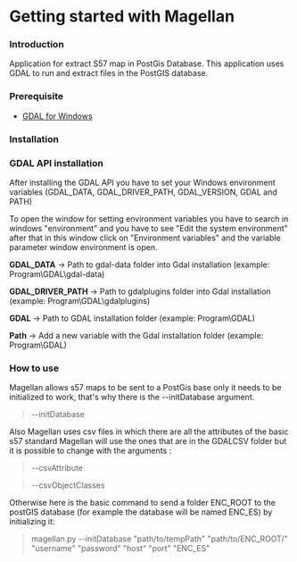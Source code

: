 # Getting started with Magellan

### Introduction

Application for extract S57 map in PostGis Database. This application uses GDAL to run and extract files in the PostGIS database.

### Prerequisite


* <a href="http://www.gisinternals.com/release.php">GDAL for Windows</a>

### Installation

### GDAL API installation

After installing the GDAL API you have to set your Windows environment variables (GDAL_DATA, GDAL_DRIVER_PATH, GDAL_VERSION, GDAL and PATH)

To open the window for setting environment variables you have to search in windows "environment" and you have to see "Edit the system environment" after that in this window click on "Environment variables" and the variable parameter window environment is open.

**GDAL_DATA** &rarr; Path to gdal-data folder into Gdal installation (example: Program\GDAL\gdal-data)

**GDAL_DRIVER_PATH** &rarr; Path to gdalplugins folder into Gdal installation (example: Program\GDAL\gdalplugins)

**GDAL** &rarr; Path to GDAL installation folder (example: Program\GDAL)

**Path** &rarr; Add a new variable with the Gdal installation folder (example: Program\GDAL)

### How to use

Magellan allows s57 maps to be sent to a PostGis base only it needs to be initialized to work, that's why there is the --initDatabase argument.

> --initDatabase

Also Magellan uses csv files in which there are all the attributes of the basic s57 standard Magellan will use the ones that are in the GDALCSV folder but it is possible to change with the arguments :

> --csvAttribute

> --csvObjectClasses

Otherwise here is the basic command to send a folder ENC_ROOT to the postGIS database (for example the database will be named ENC_ES) by initializing it:

> magellan.py --initDatabase "path/to/tempPath" "path/to/ENC_ROOT/" "username" "password" "host" "port" "ENC_ES"

